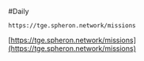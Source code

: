 #Daily
```
https://tge.spheron.network/missions
```
[https://tge.spheron.network/missions](https://tge.spheron.network/missions)



